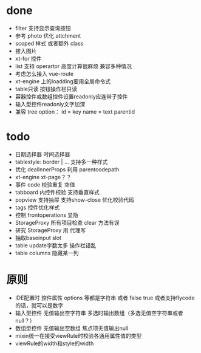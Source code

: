 
# done
+ filter 支持显示查询按钮
+ 参考 photo 优化 attchment
+ scoped 样式 或者额外 class
+ 接入图片
+ xt-for 控件
+ list 支持 operartor 高度计算很麻烦 兼容多种情况
+ 考虑怎么接入 vue-route
+ xt-engine 上的loadding要用全局命令式
+ table只读 按钮操作栏只读
+ 容器控件或数组控件设置readonly应连带子控件
+ 输入型控件readonly文字加深
+ 兼容 tree option： id = key name = text parentid


# todo
+ 日期选择器 时间选择器
+ tablestyle: border | ... 支持多一种样式
+ 优化 dealInnerProps 利用 parentcodepath
+ xt-engine xt-page？？
+ 事件 code 校验重复 空值
+ tabboard 内控件校验 支持垂直样式
+ popview 支持抽屉 支持show-close 优化校验代码
+ tags 控件优化样式
+ 控制 frontoperations 显隐
+ StorageProxy 所有项目检查 clear 方法有误
+ 研究 StorageProxy 用 代理写
+ 抽取baseinput slot
+ table update字数太多 操作栏错乱
+ table columns 隐藏某一列


# 原则
+ IDE配置时 控件属性 options 等都是字符串 或者 false true 或者支持flycode的话，就可以是数字
+ 输入型控件 无值输出空字符串 多选时输出数组（多选无值空字符串或者null？）
+ 数组型控件 无值输出空数组 焦点项无值输出null
+ mixin统一在接受viewRule时校验各通用属性值的类型
+ viewRule的width和style的width


